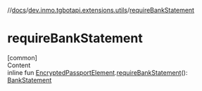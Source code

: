 //[docs](../../index.md)/[dev.inmo.tgbotapi.extensions.utils](index.md)/[requireBankStatement](require-bank-statement.md)



# requireBankStatement  
[common]  
Content  
inline fun [EncryptedPassportElement](../dev.inmo.tgbotapi.types.passport.encrypted.abstracts/-encrypted-passport-element/index.md).[requireBankStatement](require-bank-statement.md)(): [BankStatement](../dev.inmo.tgbotapi.types.passport.encrypted/-bank-statement/index.md)  




